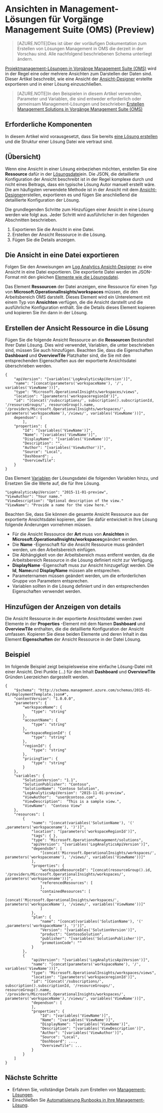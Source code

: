 <properties
   pageTitle="Ansichten in Management-Lösungen für Vorgänge Management Suite (OMS) | Microsoft Azure"
   description="Projektmanagement-Lösungen in Vorgänge Management Suite (OMS) werden in der Regel eine oder mehrere Ansichten zum Darstellen der Daten sind.  Dieser Artikel beschreibt, wie eine Ansicht der Ansicht-Designer erstellte exportieren und in einer Lösung aufnehmen. "
   services="operations-management-suite"
   documentationCenter=""
   authors="bwren"
   manager="jwhit"
   editor="tysonn" />
<tags
   ms.service="operations-management-suite"
   ms.devlang="na"
   ms.topic="article"
   ms.tgt_pltfrm="na"
   ms.workload="infrastructure-services"
   ms.date="10/17/2016"
   ms.author="bwren" />

# <a name="views-in-operations-management-suite-oms-management-solutions-preview"></a>Ansichten in Management-Lösungen für Vorgänge Management Suite (OMS) (Preview)

>[AZURE.NOTE]Dies ist über der vorläufigen Dokumentation zum Erstellen von Lösungen Management in OMS die derzeit in der Vorschau sind. Alle nachfolgend beschriebenen Schema unterliegt ändern.    

[Projektmanagement-Lösungen in Vorgänge Management Suite (OMS)](operations-management-suite-solutions.md) wird in der Regel eine oder mehrere Ansichten zum Darstellen der Daten sind.  Dieser Artikel beschreibt, wie eine Ansicht der [Ansicht-Designer](../log-analytics/log-analytics-view-designer.md) erstellte exportieren und in einer Lösung einzuschließen.  

>[AZURE.NOTE]In den Beispielen in diesem Artikel verwenden, Parameter und Variablen, die sind entweder erforderlich oder gemeinsam Management-Lösungen und beschrieben [Erstellen Management Solutions in Vorgänge Management Suite (OMS)](operations-management-suite-solutions-creating.md) 


## <a name="prerequisites"></a>Erforderliche Komponenten
In diesem Artikel wird vorausgesetzt, dass Sie bereits [eine Lösung erstellen](operations-management-suite-solutions-creating.md) und die Struktur einer Lösung Datei wie vertraut sind.


## <a name="overview"></a>(Übersicht)

Wenn eine Ansicht in einer Lösung einbeziehen möchten, erstellen Sie eine **Ressource** dafür in der [Lösungsdatei](operations-management-suite-solutions-creating.md)ein.  Die JSON, die detaillierte Konfiguration der Ansicht beschreibt ist in der Regel komplexe durch und nicht eines Beitrags, dass ein typische Lösung Autor manuell erstellt wäre.  Die am häufigsten verwendete Methode ist in der Ansicht mit dem [Ansicht-Designer](../log-analytics/log-analytics-view-designer.md)erstellen, exportieren es und fügen Sie anschließend die detaillierte Konfiguration der Lösung. 

Die grundlegenden Schritte zum Hinzufügen einer Ansicht in eine Lösung werden wie folgt aus.  Jeder Schritt wird ausführlicher in den folgenden Abschnitten beschrieben.

1. Exportieren Sie die Ansicht in eine Datei.
2. Erstellen der Ansicht Ressource in die Lösung.
3. Fügen Sie die Details anzeigen.

## <a name="export-the-view-to-a-file"></a>Die Ansicht in eine Datei exportieren
Folgen Sie den Anweisungen am [Log Analytics Ansicht-Designer](../log-analytics/log-analytics-view-designer.md) zu eine Ansicht in eine Datei exportieren.  Die exportierte Datei werden im JSON-Format mit den gleichen [Elemente wie die Lösungsdatei](operations-management-suite-solutions-creating.md#management-solution-files).  

Das Element **Ressourcen** der Datei anzeigen, eine Ressource für einen Typ von **Microsoft.OperationalInsights/workspaces** müssen, die den Arbeitsbereich OMS darstellt.  Dieses Element wird ein Unterelement mit einem Typ von **Ansichten** verfügen, die die Ansicht darstellt und die ausführliche Konfiguration enthält.  Sie die Details dieses Element kopieren und kopieren Sie ihn dann in der Lösung.


## <a name="create-the-view-resource-in-the-solution"></a>Erstellen der Ansicht Ressource in die Lösung
Fügen Sie die folgende Ansicht Ressource an die **Ressourcen** Bestandteil Ihrer Datei Lösung.  Dies wird verwendet, Variablen, die unter beschrieben sind, müssen Sie auch hinzufügen.  Beachten Sie, dass die Eigenschaften **Dashboard** und **OverviewTile** Platzhalter sind, die Sie mit den entsprechenden Eigenschaften aus der exportierte Ansichtsdatei überschrieben werden.
 
    {
        "apiVersion": "[variables('LogAnalyticsApiVersion')]",
        "name": "[concat(parameters('workspaceName'), '/', variables('ViewName'))]",
        "type": "Microsoft.OperationalInsights/workspaces/views",
        "location": "[parameters('workspaceregionId')]",
        "id": "[Concat('/subscriptions/', subscription().subscriptionId, '/resourceGroups/', resourceGroup().name, '/providers/Microsoft.OperationalInsights/workspaces/', parameters('workspaceName'),'/views/', variables('ViewName'))]",
        dependson": [
            ],
        "properties": {
            "Id": "[variables('ViewName')]",
            "Name": "[variables('ViewName')]",
            "DisplayName": "[variables('ViewName')]",
            "Description": "",
            "Author": "[variables('ViewAuthor')]",
            "Source": "Local",
            "Dashboard": ,
            "OverviewTile": 
        }
    }

Das Element [Variablen](operations-management-suite-solutions-creating.md#variables) der Lösungsdatei die folgenden Variablen hinzu, und Ersetzen Sie die Werte auf, die für Ihre Lösung.

    "LogAnalyticsApiVersion": "2015-11-01-preview",
    "ViewAuthor": "Your name."
    "ViewDescription": "Optional description of the view."
    "ViewName": "Provide a name for the view here."


Beachten Sie, dass Sie können die gesamte Ansicht Ressource aus der exportierte Ansichtsdatei kopieren, aber Sie dafür entwickelt in Ihre Lösung folgende Änderungen vornehmen müssen.  

- Für die Ansicht Ressource der **Art** muss von **Ansichten** in **Microsoft.OperationalInsights/workspaces**geändert werden.
- Die **Name** -Eigenschaft für die Ansicht Ressource muss geändert werden, um den Arbeitsbereich einfügen.
- Die Abhängigkeit von der Arbeitsbereich muss entfernt werden, da die Arbeitsbereich Ressource in die Lösung definiert nicht zur Verfügung.
- **DisplayName** -Eigenschaft muss zur Ansicht hinzugefügt werden.  Die **Id**, **Name**und **DisplayName** müssen alle entsprechen.
- Parameternamen müssen geändert werden, um die erforderlichen Gruppe von Parametern entsprechen.
- Variablen sollten in die Lösung definiert und in den entsprechenden Eigenschaften verwendet werden.

## <a name="add-the-view-details"></a>Hinzufügen der Anzeigen von details
Die Ansicht Ressource in der exportierte Ansichtsdatei werden zwei Elemente in der **Properties** -Element mit dem Namen **Dashboard** und **OverviewTile** enthalten, die die detaillierte Konfiguration der Ansicht umfassen.  Kopieren Sie diese beiden Elemente und deren Inhalt in das Element **Eigenschaften** der Ansicht Ressource in der Datei Lösung. 

## <a name="example"></a>Beispiel
Im folgende Beispiel zeigt beispielsweise eine einfache Lösung-Datei mit einer Ansicht.  Drei Punkte (...) für den Inhalt **Dashboard** und **OverviewTile** Gründen Leerzeichen dargestellt werden.


    {
        "$schema": "http://schema.management.azure.com/schemas/2015-01-01/deploymentTemplate.json#",
        "contentVersion": "1.0.0.0",
        "parameters": {
            "workspaceName": {
                "type": "string"
            },
            "accountName": {
                "type": "string"
            },
            "workspaceRegionId": {
                "type": "string"
            },
            "regionId": {
                "type": "string"
            },
            "pricingTier": {
                "type": "string"
            }
        },
        "variables": {
            "SolutionVersion": "1.1",
            "SolutionPublisher": "Contoso",
            "SolutionName": "Contoso Solution",
            "LogAnalyticsApiVersion": "2015-11-01-preview",
            "ViewAuthor":  "user@contoso.com",
            "ViewDescription":  "This is a sample view.",
            "ViewName":  "Contoso View"
        },
        "resources": [
            {
                "name": "[concat(variables('SolutionName'), '(' ,parameters('workspacename'), ')')]",
                "location": "[parameters('workspaceRegionId')]",
                "tags": { },
                "type": "Microsoft.OperationsManagement/solutions",
                "apiVersion": "[variables('LogAnalyticsApiVersion')]",
                "dependsOn": [
                    "[concat('Microsoft.OperationalInsights/workspaces/', parameters('workspacename'), '/views/', variables('ViewName'))]"
                ],
                "properties": {
                    "workspaceResourceId": "[concat(resourceGroup().id, '/providers/Microsoft.OperationalInsights/workspaces/', parameters('workspacename'))]",
                    "referencedResources": [
                    ],
                    "containedResources": [
                        "[concat('Microsoft.OperationalInsights/workspaces/', parameters('workspaceName'), '/views/', variables('ViewName'))]"
                    ]
                },
                "plan": {
                    "name": "[concat(variables('SolutionName'), '(' ,parameters('workspaceName'), ')')]",
                    "Version": "[variables('SolutionVersion')]",
                    "product": "ContosoSolution",
                    "publisher": "[variables('SolutionPublisher')]",
                    "promotionCode": ""
                }
            },
            {
                "apiVersion": "[variables('LogAnalyticsApiVersion')]",
                "name": "[concat(parameters('workspaceName'), '/', variables('ViewName'))]",
                "type": "Microsoft.OperationalInsights/workspaces/views",
                "location": "[parameters('workspaceregionId')]",
                "id": "[Concat('/subscriptions/', subscription().subscriptionId, '/resourceGroups/', resourceGroup().name, '/providers/Microsoft.OperationalInsights/workspaces/', parameters('workspaceName'),'/views/', variables('ViewName'))]",
                "dependson": [
                ],
                "properties": {
                    "Id": "[variables('ViewName')]",
                    "Name": "[variables('ViewName')]",
                    "DisplayName": "[variables('ViewName')]",
                    "Description": "[variables('ViewDescription')]",
                    "Author": "[variables('ViewAuthor')]",
                    "Source": "Local",
                    "Dashboard": ...,
                    "OverviewTile": ...
                }
            }
        ]
    }




## <a name="next-steps"></a>Nächste Schritte

- Erfahren Sie, vollständige Details zum Erstellen von [Management-Lösungen](operations-management-suite-solutions-creating.md).
- Einschließen Sie [Automatisierung Runbooks in Ihre Management-Lösung](operations-management-suite-solutions-resources-automation.md).
